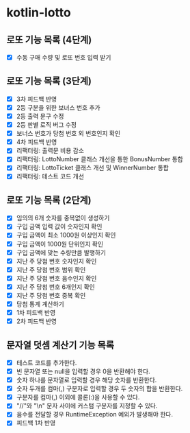 # kotlin-lotto

## 로또 기능 목록 (4단계)

- [x] 수동 구매 수량 및 로또 번호 입력 받기

## 로또 기능 목록 (3단계)

- [x] 3차 피드백 반영
- [x] 2등 구분을 위한 보너스 번호 추가
- [x] 2등 출력 문구 수정
- [x] 2등 판별 로직 버그 수정
- [x] 보너스 번호가 당첨 번호 외 번호인지 확인
- [x] 4차 피드백 반영
- [x] 리팩터링: 출력문 비용 감소
- [x] 리팩터링: LottoNumber 클래스 개선을 통한 BonusNumber 통합
- [x] 리팩터링: LottoTicket 클래스 개선 및 WinnerNumber 통합
- [x] 리팩터링: 테스트 코드 개선

## 로또 기능 목록 (2단계)

- [X] 임의의 6개 숫자를 중복없이 생성하기
- [X] 구입 금액 입력 값이 숫자인지 확인
- [X] 구입 금액이 최소 1000원 이상인지 확인
- [X] 구입 금액이 1000원 단위인지 확인
- [X] 구입 금액에 맞는 수량만큼 발행하기
- [X] 지난 주 당첨 번호 숫자인지 확인
- [X] 지난 주 당첨 번호 범위 확인
- [X] 지난 주 당첨 번호 음수인지 확인
- [X] 지난 주 당첨 번호 6개인지 확인
- [X] 지난 주 당첨 번호 중복 확인
- [X] 당첨 통계 계산하기
- [X] 1차 피드백 반영
- [X] 2차 피드백 반영

## 문자열 덧셈 계산기 기능 목록

- [X] 테스트 코드를 추가한다.
- [X] 빈 문자열 또는 null을 입력할 경우 0을 반환해야 한다.
- [X] 숫자 하나를 문자열로 입력할 경우 해당 숫자를 반환한다.
- [X] 숫자 두개를 컴마(,) 구분자로 입력할 경우 두 숫자의 합을 반환한다.
- [X] 구분자를 컴마(,) 이외에 콜론(:)을 사용할 수 있다.
- [X] "//"와 "\n" 문자 사이에 커스텀 구분자를 지정할 수 있다.
- [X] 음수를 전달할 경우 RuntimeException 예외가 발생해야 한다.
- [X] 피드백 1차 반영

